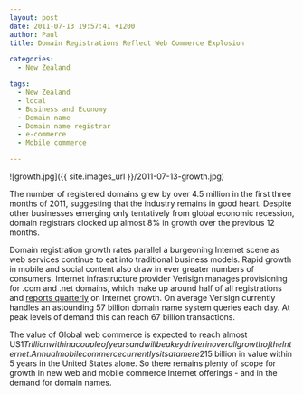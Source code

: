 ```yaml
---
layout: post
date: 2011-07-13 19:57:41 +1200
author: Paul
title: Domain Registrations Reflect Web Commerce Explosion

categories:
  - New Zealand

tags:
  - New Zealand
  - local
  - Business and Economy
  - Domain name
  - Domain name registrar
  - e-commerce
  - Mobile commerce

---
```


![growth.jpg]({{ site.images_url }}/2011-07-13-growth.jpg)

The number of registered domains grew by over 4.5 million in the first three months of 2011, suggesting that the industry remains in good heart. Despite other businesses emerging only tentatively from global economic recession, domain registrars clocked up almost 8% in growth over the previous 12 months.

Domain registration growth rates parallel a burgeoning Internet scene as web services continue to eat into traditional business models. Rapid growth in mobile and social content also draw in ever greater numbers of consumers. Internet infrastructure provider Verisign manages provisioning for .com and .net domains, which make up around half of all registrations and [reports quarterly](http://www.verisigninc.com/en_US/why-verisign/research-trends/domain-name-industry-brief/index.xhtml) on Internet growth. On average Verisign currently handles an astounding 57 billion domain name system queries each day. At peak levels of demand this can reach 67 billion transactions.

The value of Global web commerce is expected to reach almost US$1 Trillion within a couple of years and will be a key driver in overall growth of the Internet. Annual mobile commerce currently sits at a mere 2% of consumer sales transactions, but is expected to grow to US$15 billion in value within 5 years in the United States alone. So there remains plenty of scope for growth in new web and mobile commerce Internet offerings - and in the demand for domain names.
